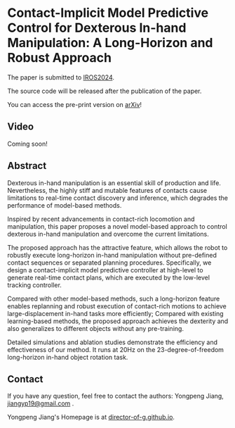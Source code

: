 # Contact-Implicit Model Predictive Control for Dexterous In-hand Manipulation: A Long-Horizon and Robust Approach

The paper is submitted to [IROS2024](https://iros2024-abudhabi.org/).

The source code will be released after the publication of the paper.

<!-- [[arXiv](https://arxiv.org/abs/2310.09899)] -->

You can access the pre-print version on [arXiv](https://arxiv.org/abs/2402.18897)!

## Video

Coming soon!

<!-- <p align="center">
<iframe width="800" height="450" src="./final_whole.mp4" title="23_DLO_planning_journal" frameborder="0" allow="accelerometer; autoplay; clipboard-write; encrypted-media; gyroscope; picture-in-picture" allowfullscreen> </iframe>
</p> -->

## Abstract

Dexterous in-hand manipulation is an essential skill of production and life. Nevertheless, the highly stiff and mutable features of contacts cause limitations to real-time contact discovery and inference, which degrades the performance of model-based methods.

Inspired by recent advancements in contact-rich locomotion and manipulation, this paper proposes a novel model-based approach to control dexterous in-hand manipulation and overcome the current limitations.

The proposed approach has the attractive feature, which allows the robot to robustly execute long-horizon in-hand manipulation without pre-defined contact sequences or separated planning procedures. Specifically, we design a contact-implicit model predictive controller at high-level to generate real-time contact plans, which are executed by the low-level tracking controller. 

Compared with other model-based methods, such a long-horizon feature enables replanning and robust execution of contact-rich motions to achieve large-displacement in-hand tasks more efficiently; Compared with existing learning-based methods, the proposed approach achieves the dexterity and also generalizes to different objects without any pre-training.

Detailed simulations and ablation studies demonstrate the efficiency and effectiveness of our method. It runs at 20Hz on the 23-degree-of-freedom long-horizon in-hand object rotation task.


## Contact
If you have any question, feel free to contact the authors: Yongpeng Jiang, [jiangyp19@gmail.com](mailto:jiangyp19@gmail.com) .

Yongpeng Jiang's Homepage is at [director-of-g.github.io](https://director-of-g.github.io).
